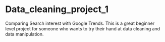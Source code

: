 # Data_cleaning_project_1
Comparing Search interest with Google Trends.
This is a great beginner level project for someone who wants to try their hand at data cleaning and data manipulation.
